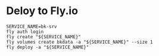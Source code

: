 # Deloy to Fly.io

```console
SERVICE_NAME=bk-srv
fly auth login
fly create "${SERVICE_NAME}"
fly volumes create bkdata -a "${SERVICE_NAME}" --size 1
fly deploy -a "${SERVICE_NAME}"
```
